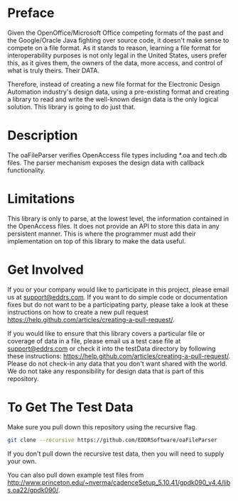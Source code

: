 # Preface
Given the OpenOffice/Microsoft Office competing formats of the past and the Google/Oracle Java fighting over source code, it doesn't make sense to compete on a file format.  As it stands to reason, learning a file format for interoperability purposes is not only legal in the United States, users prefer this, as it gives them, the owners of the data,  more access, and control of what is truly theirs.  Their DATA.  

Therefore, instead of creating a new file format for the Electronic Design Automation industry's design data, using a pre-existing format and creating a library to read and write the well-known design data is the only logical solution.  This library is going to do just that.

# Description
The oaFileParser verifies OpenAccess file types including \*.oa and tech.db files.  The parser mechanism exposes the design data with callback functionality.

# Limitations
This library is only to parse, at the lowest level, the information contained in the OpenAccess files.  It does not provide an API to store this data in any persistent manner.  This is where the programmer must add their implementation on top of this library to make the data useful.

# Get Involved
If you or your company would like to participate in this project, please email us at support@eddrs.com.  If you want to do simple code or documentation fixes but do not want to be a participating party, please take a look at these instructions on how to create a new pull request https://help.github.com/articles/creating-a-pull-request/.

If you would like to ensure that this library covers a particular file or coverage of data in a file, please email us a test case file at support@eddrs.com or check it into the testData directory by following these instructions: https://help.github.com/articles/creating-a-pull-request/.  Please do not check-in any data that you don't want shared with the world.  We do not take any responsibility for design data that is part of this repository.

# To Get The Test Data
Make sure you pull down this repository using the recursive flag.
```sh
git clone --recursive https://github.com/EDDRSoftware/oaFileParser
```
If you don't pull down the recursive test data, then you will need to supply your own.

You can also pull down example test files from http://www.princeton.edu/~nverma/cadenceSetup_5.10.41/gpdk090_v4.4/libs.oa22/gpdk090/.

